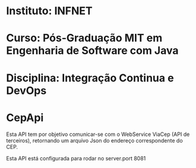 # Instituto: INFNET

# Curso: Pós-Graduação MIT em Engenharia de Software com Java

# Disciplina: Integração Continua e DevOps

# CepApi

Esta API tem por objetivo comunicar-se com o WebService ViaCep (API de terceiros), retornando um arquivo Json do endereço correspondente do CEP.

Esta API está configurada para rodar no server.port 8081